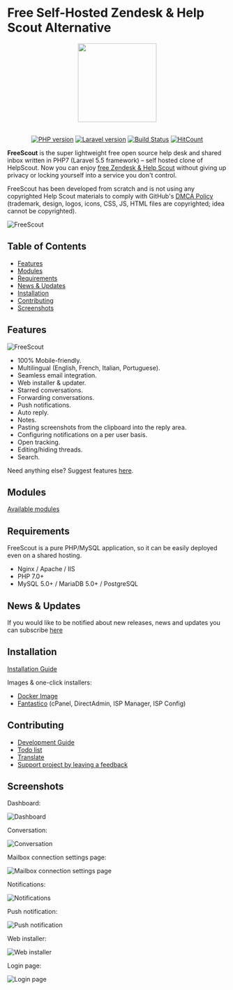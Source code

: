 # Free Self-Hosted Zendesk & Help Scout Alternative

<div align="center">

<img src="https://raw.githubusercontent.com/freescout-helpdesk/freescout/master/public/img/logo-300.png" width="180" height="180" />
<br/><br/>

[![PHP version](https://freescout-helpdesk.github.io/img/badges/PHP-7.0%2B-blue.svg)](https://github.com/freescout-helpdesk/freescout#requirements) [![Laravel version](https://freescout-helpdesk.github.io/img/badges/Laravel-5.5-blue.svg)](https://github.com/freescout-helpdesk/freescout#requirements) 
[![Build Status](https://freescout-helpdesk.github.io/img/badges/travis.svg)](https://freescout-helpdesk.github.io/img/badges/travis.svg) [![HitCount](http://hits.dwyl.io/freescout-helpdesk/freescout.svg)](http://hits.dwyl.io/freescout-helpdesk/freescout)

</div>

**FreeScout** is the super lightweight free open source help desk and shared inbox written in PHP7 (Laravel 5.5 framework) – self hosted clone of HelpScout. Now you can enjoy [free Zendesk & Help Scout](https://freescout.net) without giving up privacy or locking yourself into a service you don't control.

FreeScout has been developed from scratch and is not using any copyrighted Help Scout materials to comply with GitHub's [DMCA Policy](https://help.github.com/articles/dmca-takedown-policy/) (trademark, design, logos, icons, CSS, JS, HTML files are copyrighted; idea cannot be copyrighted).

![FreeScout](https://freescout-helpdesk.github.io/img/screenshots/screenshot.png)

## Table of Contents
   * [Features](#features)
   * [Modules](#modules)
   * [Requirements](#requirements)
   * [News & Updates](#news--updates)
   * [Installation](#installation)
   * [Contributing](#contributing)
   * [Screenshots](#screenshots)

## Features

![FreeScout](https://raw.githubusercontent.com/freescout-helpdesk/freescout/master/public/img/banner.png)

  * 100% Mobile-friendly.
  * Multilingual (English, French, Italian, Portuguese).
  * Seamless email integration.
  * Web installer & updater.
  * Starred conversations.
  * Forwarding conversations.
  * Push notifications.
  * Auto reply.
  * Notes.
  * Pasting screenshots from the clipboard into the reply area.
  * Configuring notifications on a per user basis.
  * Open tracking.
  * Editing/hiding threads.
  * Search.

Need anything else? Suggest features [here](https://feedback.userreport.com/25a3cb5f-e4bd-4470-b6f3-79fcfaa8e90f/#ideas/popular).

## Modules

[Available modules](https://freescout.net/modules/)

## Requirements

FreeScout is a pure PHP/MySQL application, so it can be easily deployed even on a shared hosting.

  * Nginx / Apache / IIS
  * PHP 7.0+
  * MySQL 5.0+ / MariaDB 5.0+ / PostgreSQL

## News & Updates

If you would like to be notified about new releases, news and updates you can subscribe [here](https://feedburner.google.com/fb/a/mailverify?uri=freescout)

## Installation

[Installation Guide](https://github.com/freescout-helpdesk/freescout/wiki/Installation-Guide)

Images & one-click installers:

* [Docker Image](http://freescout.net/docker/)
* [Fantastico](http://ff3.netenberg.com/visitors/scripts/freescout/view) (cPanel, DirectAdmin, ISP Manager, ISP Config)

## Contributing

* [Development Guide](https://github.com/freescout-helpdesk/freescout/wiki/Development-Guide)
* [Todo list](https://github.com/freescout-helpdesk/freescout/labels/help%20wanted)
* [Translate](https://github.com/freescout-helpdesk/freescout/wiki/Translate)
* [Support project by leaving a feedback](https://github.com/freescout-helpdesk/freescout/wiki#support-project)

## Screenshots

Dashboard:

![Dashboard](https://freescout-helpdesk.github.io/img/screenshots/dashboard.png)

Conversation:

![Conversation](https://freescout-helpdesk.github.io/img/screenshots/conversation.png)


Mailbox connection settings page:

![Mailbox connection settings page](https://freescout-helpdesk.github.io/img/screenshots/mailbox-connection.png)

Notifications:

![Notifications](https://freescout-helpdesk.github.io/img/screenshots/notifications.png)

Push notification:

![Push notification](https://freescout-helpdesk.github.io/img/screenshots/push.png)

Web installer:

![Web installer](https://freescout-helpdesk.github.io/img/screenshots/installer.png)

Login page:

![Login page](https://freescout-helpdesk.github.io/img/screenshots/freescout-login.png)